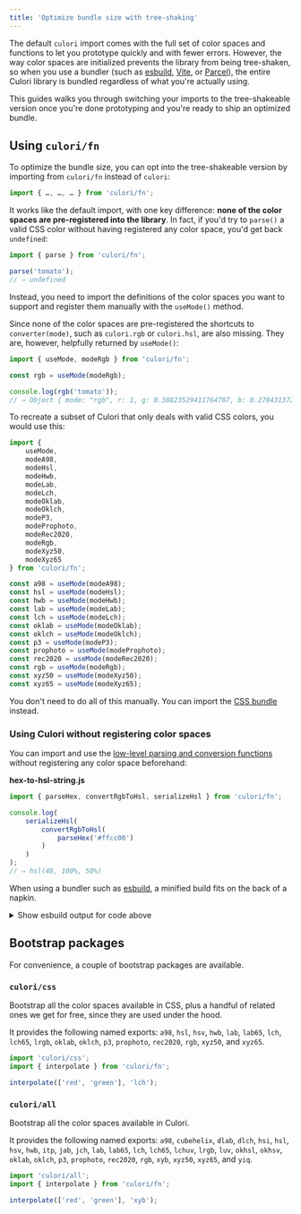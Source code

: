 ```yaml
---
title: 'Optimize bundle size with tree-shaking'
---
```


The default `culori` import comes with the full set of color spaces and functions to let you prototype quickly and with fewer errors. However, the way color spaces are initialized prevents the library from being tree-shaken, so when you use a bundler (such as [esbuild](https://esbuild.github.io/), [Vite](https://vitejs.dev/), or [Parcel](https://parceljs.org/)), the entire Culori library is bundled regardless of what you're actually using.

This guides walks you through switching your imports to the tree-shakeable version once you're done prototyping and you're ready to ship an optimized bundle.

## Using `culori/fn`

To optimize the bundle size, you can opt into the tree-shakeable version by importing from `culori/fn` instead of `culori`:

```js
import { …, …, … } from 'culori/fn';
```

It works like the default import, with one key difference: __none of the color spaces are pre-registered into the library__. In fact, if you'd try to `parse()` a valid CSS color without having registered any color space, you'd get back `undefined`:

```js
import { parse } from 'culori/fn';

parse('tomato');
// ⇒ undefined
```

Instead, you need to import the definitions of the color spaces you want to support and register them manually with the `useMode()` method.

Since none of the color spaces are pre-registered the shortcuts to `converter(mode)`, such as `culori.rgb` or `culori.hsl`, are also missing. They are, however, helpfully returned by `useMode()`:

```js
import { useMode, modeRgb } from 'culori/fn';

const rgb = useMode(modeRgb);

console.log(rgb('tomato'));
// ⇒ Object { mode: "rgb", r: 1, g: 0.38823529411764707, b: 0.2784313725490196 }
```

To recreate a subset of Culori that only deals with valid CSS colors, you would use this: 

```js
import {
	useMode,
	modeA98,
	modeHsl,
	modeHwb,
	modeLab,
	modeLch,
	modeOklab,
	modeOklch,
	modeP3,
	modeProphoto,
	modeRec2020,
	modeRgb,
	modeXyz50,
	modeXyz65
} from 'culori/fn';

const a98 = useMode(modeA98);
const hsl = useMode(modeHsl);
const hwb = useMode(modeHwb);
const lab = useMode(modeLab);
const lch = useMode(modeLch);
const oklab = useMode(modeOklab);
const oklch = useMode(modeOklch);
const p3 = useMode(modeP3);
const prophoto = useMode(modeProphoto);
const rec2020 = useMode(modeRec2020);
const rgb = useMode(modeRgb);
const xyz50 = useMode(modeXyz50);
const xyz65 = useMode(modeXyz65);
```

You don't need to do all of this manually. You can import the [CSS bundle](#culori-css) instead.

### Using Culori without registering color spaces

You can import and use the [low-level parsing and conversion functions](/api#low-level-api) without registering any color space beforehand:

__hex-to-hsl-string.js__
```js
import { parseHex, convertRgbToHsl, serializeHsl } from 'culori/fn';

console.log(
	serializeHsl(
		convertRgbToHsl(
			parseHex('#ffcc00')
		)
	)
);
// ⇒ hsl(48, 100%, 50%)
```

When using a bundler such as [esbuild](https://esbuild.github.io/), a minified build fits on the back of a napkin.

<details>
<summary>Show esbuild output for code above</summary>

```bash
esbuild --bundle --minify hex-to-hsl-string.js
```

<code style='word-break: break-all;'>(()=>{var b=(e,o)=>{if(typeof e=="number"){if(o===3)return{mode:"rgb",r:(e>>8&15|e>>4&240)/255,g:(e>>4&15|e&240)/255,b:(e&15|e<<4&240)/255};if(o===4)return{mode:"rgb",r:(e>>12&15|e>>8&240)/255,g:(e>>8&15|e>>4&240)/255,b:(e>>4&15|e&240)/255,alpha:(e&15|e<<4&240)/255};if(o===6)return{mode:"rgb",r:(e>>16&255)/255,g:(e>>8&255)/255,b:(e&255)/255};if(o===8)return{mode:"rgb",r:(e>>24&255)/255,g:(e>>16&255)/255,b:(e>>8&255)/255,alpha:(e&255)/255}}},u=b;var c=/^#?([0-9a-f]{8}|[0-9a-f]{6}|[0-9a-f]{4}|[0-9a-f]{3})$/i,x=e=>{let o;return(o=e.match(c))?u(parseInt(o[1],16),o[1].length):void 0},l=x;function f({r:e,g:o,b:t,alpha:s}){let r=Math.max(e,o,t),a=Math.min(e,o,t),i={mode:"hsl",s:r===a?0:(r-a)/(1-Math.abs(r+a-1)),l:.5*(r+a)};return r-a!=0&&(i.h=(r===e?(o-t)/(r-a)+(o<t)*6:r===o?(t-e)/(r-a)+2:(e-o)/(r-a)+4)*60),s!==void 0&&(i.alpha=s),i}function p(e=4){return o=>typeof o=="number"?Math.round(o*(e=Math.pow(10,e)))/e:o}var n=p(2),d=e=>Math.max(0,Math.min(1,e));var m=e=>{if(e===void 0)return;let o=n(e.h||0),t=n(d(e.s)*100),s=n(d(e.l)*100);return e.alpha===void 0||e.alpha===1?`hsl(${o}, ${t}%, ${s}%)`:`hsla(${o}, ${t}%, ${s}%, ${n(d(e.alpha))})`};console.log(m(f(l("#ffcc00"))));})();
</code>
</details>

## Bootstrap packages

For convenience, a couple of bootstrap packages are available.

<h3 id='culori-css'><code>culori/css</code></h3>

Bootstrap all the color spaces available in CSS, plus a handful of  related ones we get for free, since they are used under the hood. 

It provides the following named exports: `a98`, `hsl`, `hsv`, `hwb`, `lab`, `lab65`, `lch`, `lch65`, `lrgb`, `oklab`, `oklch`, `p3`, `prophoto`, `rec2020`, `rgb`, `xyz50`, and `xyz65`.

```js
import 'culori/css';
import { interpolate } from 'culori/fn';

interpolate(['red', 'green'], 'lch');
```

### `culori/all` 

Bootstrap all the color spaces available in Culori.

It provides the following named exports: `a98`, `cubehelix`, `dlab`, `dlch`, `hsi`, `hsl`, `hsv`, `hwb`, `itp`, `jab`, `jch`, `lab`, `lab65`, `lch`, `lch65`, `lchuv`, `lrgb`, `luv`, `okhsl`, `okhsv`, `oklab`, `oklch`, `p3`, `prophoto`, `rec2020`, `rgb`, `xyb`, `xyz50`, `xyz65`, and `yiq`.

```js
import 'culori/all';
import { interpolate } from 'culori/fn';

interpolate(['red', 'green'], 'xyb');
```